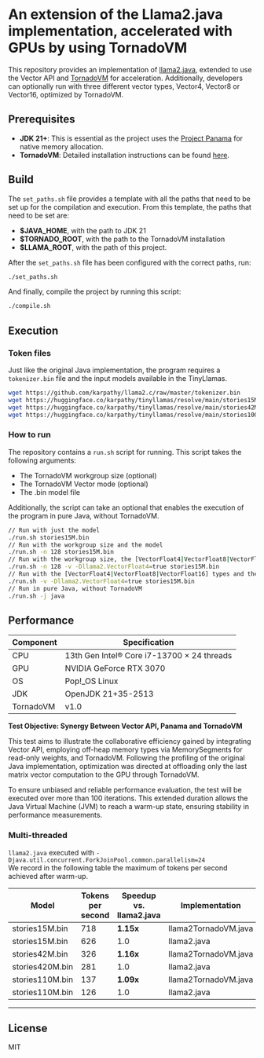 # An extension of the Llama2.java implementation, accelerated with GPUs by using TornadoVM

This repository provides an implementation of [llama2.java](https://github.com/mukel/llama2.java), extended to use the
Vector API and [TornadoVM](https://github.com/beehive-lab/TornadoVM) for acceleration.
Additionally, developers can optionally run with three different vector types, Vector4, Vector8 or Vector16, optimized
by TornadoVM.

## Prerequisites

* **JDK 21+**: This is essential as the project uses the [Project Panama](https://openjdk.org/projects/panama/) for
  native memory allocation.
* **TornadoVM**: Detailed installation instructions can be
  found [here](https://tornadovm.readthedocs.io/en/latest/installation.html).

## Build

The `set_paths.sh` file provides a template with all the paths that need to be set up for the compilation and execution.
From this template, the paths that need to be set are:

* **$JAVA_HOME**, with the path to JDK 21
* **$TORNADO_ROOT**, with the path to the TornadoVM installation
* **$LLAMA_ROOT**, with the path of this project.

After the `set_paths.sh` file has been configured with the correct paths, run:

```bash
./set_paths.sh  
```

And finally, compile the project by running this script:

```bash
./compile.sh
```

## Execution

### Token files

Just like the original Java implementation, the program requires a `tokenizer.bin` file and the input models available
in the TinyLlamas.

```bash
wget https://github.com/karpathy/llama2.c/raw/master/tokenizer.bin
wget https://huggingface.co/karpathy/tinyllamas/resolve/main/stories15M.bin
wget https://huggingface.co/karpathy/tinyllamas/resolve/main/stories42M.bin
wget https://huggingface.co/karpathy/tinyllamas/resolve/main/stories100M.bin
```

### How to run

The repository contains a `run.sh` script for running. This script takes the following arguments:

* The TornadoVM workgroup size (optional)
* The TornadoVM Vector mode (optional)
* The .bin model file

Additionally, the script can take an optional that enables the execution of the program in pure Java, without TornadoVM.

```bash
// Run with just the model 
./run.sh stories15M.bin 
// Run with the workgroup size and the model
./run.sh -n 128 stories15M.bin
// Run with the workgroup size, the [VectorFloat4|VectorFloat8|VectorFloat16] types and the model
./run.sh -n 128 -v -Dllama2.VectorFloat4=true stories15M.bin
// Run with the [VectorFloat4|VectorFloat8|VectorFloat16] types and the model
./run.sh -v -Dllama2.VectorFloat4=true stories15M.bin
// Run in pure Java, without TornadoVM
./run.sh -j java
```

## Performance

| Component | Specification                              |
|-----------|--------------------------------------------|
| CPU       | 13th Gen Intel® Core i7-13700 × 24 threads |
| GPU       | NVIDIA GeForce RTX 3070                    |
| OS        | Pop!_OS Linux                              |
| JDK       | OpenJDK 21+35-2513                         |
| TornadoVM | v1.0                                       |

**Test Objective: Synergy Between Vector API, Panama and TornadoVM**

This test aims to illustrate the collaborative efficiency gained by integrating Vector API, employing off-heap memory
types via MemorySegments for read-only weights, and TornadoVM. Following the profiling of the original Java
implementation, optimization was directed at offloading only the last matrix vector computation to the GPU through
TornadoVM.

To ensure unbiased and reliable performance evaluation, the test will be executed over more than 100 iterations. This
extended duration allows the Java Virtual Machine (JVM) to reach a warm-up state, ensuring stability in performance
measurements.

### Multi-threaded

`llama2.java` executed with `-Djava.util.concurrent.ForkJoinPool.common.parallelism=24`  
We record in the following table the maximum of tokens per second achieved after warm-up.

| Model           | Tokens per second | Speedup vs. llama2.java | Implementation       |  
|-----------------|-------------------|-------------------------|----------------------|
| stories15M.bin  | 718               | **1.15x**               | llama2TornadoVM.java |
| stories15M.bin  | 626               | 1.0                     | llama2.java          |
| stories42M.bin  | 326               | **1.16x**               | llama2TornadoVM.java |
| stories420M.bin | 281               | 1.0                     | llama2.java          |
| stories110M.bin | 137               | **1.09x**               | llama2TornadoVM.java |
| stories110M.bin | 126               | 1.0                     | llama2.java          |

----------------------------------------------

## License

MIT
